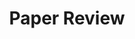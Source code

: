 ---
layout: list
title: Paper Review
slug: research/paper-review
description: >
  This subcategory provides critical summaries and analysis of research papers in AI, computer vision, and medical imaging.   
  It aims to distill core ideas, evaluate methodologies, and highlight future research directions.  
sitemap: true
---